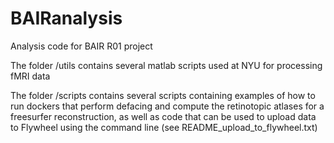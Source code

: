 # BAIRanalysis
Analysis code for BAIR R01 project

The folder /utils contains several matlab scripts used at NYU for processing fMRI data

The folder /scripts contains several scripts containing examples of how to run dockers that perform defacing and compute the retinotopic atlases for a freesurfer reconstruction, as well as code that can be used to upload data to Flywheel using the command line (see README_upload_to_flywheel.txt)
